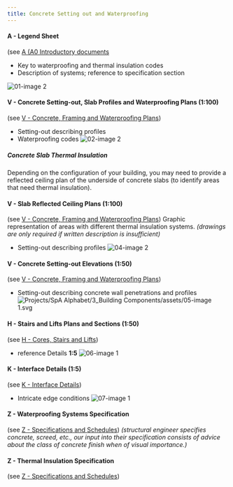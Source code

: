 ```yaml
---
title: Concrete Setting out and Waterproofing
---
```

#### A - Legend Sheet
(see [A (A0 Introductory documents](content/notes/1_Documentation%20Codex/1b_Alphabet/A%20(A0%20Introductory%20documents.md))
- Key to waterproofing and thermal insulation codes
- Description of systems; reference to specification section

![01-image 2](notes/1_Documentation%20Codex/1c_Building%20Components/assets/01-image%202.svg)

#### V - Concrete Setting-out, Slab Profiles and Waterproofing Plans (1:100)
(see [V - Concrete, Framing and Waterproofing Plans](content/notes/1_Documentation%20Codex/1b_Alphabet/V%20-%20Concrete,%20Framing%20and%20Waterproofing%20Plans.md))
- Setting-out describing profiles
- Waterproofing codes
![02-image 2](notes/1_Documentation%20Codex/1c_Building%20Components/assets/02-image%202.svg)

##### Concrete Slab Thermal Insulation
Depending on the configuration of your building, you may need to provide a reflected ceiling plan of the underside of concrete slabs (to identify areas that need thermal insulation).


#### V - Slab Reflected Ceiling Plans (1:100)
(see [V - Concrete, Framing and Waterproofing Plans](content/notes/1_Documentation%20Codex/1b_Alphabet/V%20-%20Concrete,%20Framing%20and%20Waterproofing%20Plans.md))
Graphic representation of areas with different thermal insulation systems.
_(drawings are only required if written description is insufficient)_
- Setting-out describing profiles
![04-image 2](notes/1_Documentation%20Codex/1c_Building%20Components/assets/04-image%202.svg)


#### V - Concrete Setting-out Elevations (1:50)
(see [V - Concrete, Framing and Waterproofing Plans](content/notes/1_Documentation%20Codex/1b_Alphabet/V%20-%20Concrete,%20Framing%20and%20Waterproofing%20Plans.md))
- Setting-out describing concrete wall penetrations and profiles
![Projects/SpA Alphabet/3_Building Components/assets/05-image 1.svg](Projects/SpA%20Alphabet/3_Building%20Components/assets/05-image%201.svg)

#### H - Stairs and Lifts Plans and Sections (1:50)
(see [H - Cores, Stairs and Lifts](content/notes/1_Documentation%20Codex/1b_Alphabet/H%20-%20Cores,%20Stairs%20and%20Lifts.md))
- reference Details **1:5**
![06-image 1](notes/1_Documentation%20Codex/1c_Building%20Components/assets/06-image%201.svg)

#### K - Interface Details (1:5)
(see [K - Interface Details](content/notes/1_Documentation%20Codex/1b_Alphabet/K%20-%20Interface%20Details.md))
- Intricate edge conditions
![07-image 1](notes/1_Documentation%20Codex/1c_Building%20Components/assets/07-image%201.svg)


#### Z - Waterproofing Systems Specification
(see [Z - Specifications and Schedules](content/notes/1_Documentation%20Codex/1b_Alphabet/Z%20-%20Specifications%20and%20Schedules.md))
_(structural engineer specifies concrete, screed, etc., our input into their specification consists of advice about the class of concrete finish when of visual importance.)_

#### Z - Thermal Insulation Specification
(see [Z - Specifications and Schedules](content/notes/1_Documentation%20Codex/1b_Alphabet/Z%20-%20Specifications%20and%20Schedules.md))